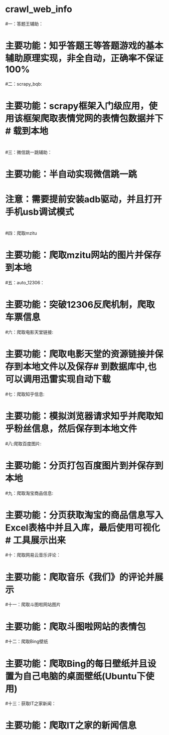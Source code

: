 # crawl_web_info
#一：答题王辅助：
#	主要功能：知乎答题王等答题游戏的基本辅助原理实现，非全自动，正确率不保证100%
#二：scrapy_bqb:
#	主要功能：scrapy框架入门级应用，使用该框架爬取表情党网的表情包数据并下#			载到本地
#	
#三：微信跳一跳辅助：
#	主要功能：半自动实现微信跳一跳
#	注意：需要提前安装adb驱动，并且打开手机usb调试模式
#
#四：爬取mzitu
#	主要功能：爬取mzitu网站的图片并保存到本地
#五：auto_12306：
#	主要功能：突破12306反爬机制，爬取车票信息
#六：爬取电影天堂链接:
#	主要功能：爬取电影天堂的资源链接并保存到本地文件以及保存#		到数据库中,也可以调用迅雷实现自动下载
#七：爬取知乎信息:
#	主要功能：模拟浏览器请求知乎并爬取知乎粉丝信息，然后保存到本地文件
#八:爬取百度图片:
#	主要功能：分页打包百度图片到并保存到本地
#九：爬取淘宝商品信息:
#	主要功能：分页获取淘宝的商品信息写入Excel表格中并且入库，最后使用可视化#		工具展示出来
#十：爬取网易云音乐评论：
#	主要功能：爬取音乐《我们》的评论并展示
#十一：爬取斗图啦网站图片
#	主要功能：爬取斗图啦网站的表情包
#十二：爬取Bing壁纸
#	主要功能：爬取Bing的每日壁纸并且设置为自己电脑的桌面壁纸(Ubuntu下使用)
#十三：获取IT之家新闻：
#	主要功能：爬取IT之家的新闻信息






